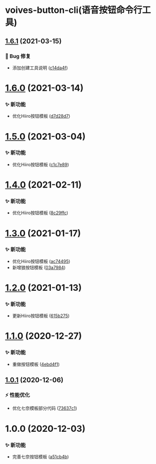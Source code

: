 # voives-button-cli(语音按钮命令行工具)

## [1.6.1](https://github.com/blacktunes/voices-button-cli/compare/v1.6.0...v1.6.1) (2021-03-15)


### 🐛 Bug 修复

* 添加创建工具说明 ([c14da4f](https://github.com/blacktunes/voices-button-cli/commit/c14da4f))

# [1.6.0](https://github.com/blacktunes/voices-button-cli/compare/v1.5.0...v1.6.0) (2021-03-14)


### ✨ 新功能

* 优化Hiiro按钮模板 ([d7d28d7](https://github.com/blacktunes/voices-button-cli/commit/d7d28d7))

# [1.5.0](https://github.com/blacktunes/voices-button-cli/compare/v1.4.0...v1.5.0) (2021-03-04)


### ✨ 新功能

* 优化Hiiro按钮模板 ([c1c7e89](https://github.com/blacktunes/voices-button-cli/commit/c1c7e89))

# [1.4.0](https://github.com/blacktunes/voices-button-cli/compare/v1.3.0...v1.4.0) (2021-02-11)


### ✨ 新功能

* 优化Hiiro按钮模板 ([8c29ffc](https://github.com/blacktunes/voices-button-cli/commit/8c29ffc))

# [1.3.0](https://github.com/blacktunes/voices-button-cli/compare/v1.2.0...v1.3.0) (2021-01-17)


### ✨ 新功能

* 优化Hiiro按钮模板 ([ac74495](https://github.com/blacktunes/voices-button-cli/commit/ac74495))
* 新增狼按钮模板 ([03a7984](https://github.com/blacktunes/voices-button-cli/commit/03a7984))

# [1.2.0](https://github.com/blacktunes/voices-button-cli/compare/v1.1.0...v1.2.0) (2021-01-13)


### ✨ 新功能

* 更新Hiiro按钮模板 ([615b275](https://github.com/blacktunes/voices-button-cli/commit/615b275))

# [1.1.0](https://github.com/blacktunes/voices-button-cli/compare/v1.0.1...v1.1.0) (2020-12-27)


### ✨ 新功能

* 重做按钮模板 ([4ebd4f1](https://github.com/blacktunes/voices-button-cli/commit/4ebd4f1))

## [1.0.1](https://github.com/blacktunes/voices-button-cli/compare/v1.0.0...v1.0.1) (2020-12-06)


### ⚡ 性能优化

* 优化七奈模板部分代码 ([73637c1](https://github.com/blacktunes/voices-button-cli/commit/73637c1))

# 1.0.0 (2020-12-03)


### ✨ 新功能

* 完善七奈按钮模板 ([a51cb4b](https://github.com/blacktunes/voices-button-cli/commit/a51cb4b))
